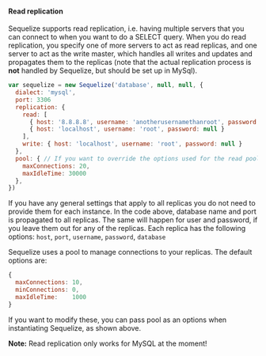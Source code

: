 #### Read replication

Sequelize supports read replication, i.e. having multiple servers that you can connect to when you want to do a SELECT query. When you do read replication, you specify one of more servers to act as read replicas, and one server to act as the write master, which handles all writes and updates and propagates them to the replicas (note that the actual replication process is **not** handled by Sequelize, but should be set up in MySql).

```js
var sequelize = new Sequelize('database', null, null, {
  dialect: 'mysql',
  port: 3306
  replication: {
    read: [
      { host: '8.8.8.8', username: 'anotherusernamethanroot', password: 'lolcats!' },
      { host: 'localhost', username: 'root', password: null }
    ],
    write: { host: 'localhost', username: 'root', password: null }
  },
  pool: { // If you want to override the options used for the read pool you can do so here
    maxConnections: 20,
    maxIdleTime: 30000
  },
})
```

If you have any general settings that apply to all replicas you do not need to provide them for each instance. In the code above, database name and port is propagated to all replicas. The same will happen for user and password, if you leave them out for any of the replicas. Each replica has the following options: `host`, `port`, `username`, `password`, `database`

Sequelize uses a pool to manage connections to your replicas. The default options are:

```js
{
  maxConnections: 10,
  minConnections: 0,
  maxIdleTime:    1000
}
```

If you want to modify these, you can pass pool as an options when instantiating Sequelize, as shown above.

**Note:** Read replication only works for MySQL at the moment!
